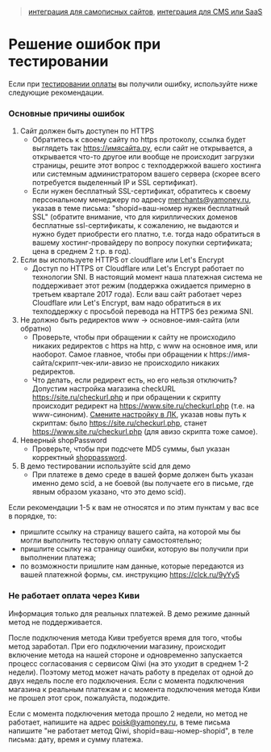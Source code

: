 > [интеграция для самописных сайтов](/demo/010%20интеграция%20для%20самописных%20сайтов.md), [интеграция для CMS или SaaS](/demo/011%20интеграция%20для%20CMS%20и%20SaaS.md)

Решение ошибок при тестировании
===============================

Если при [тестировании оплаты](/demo/030%20тестирование.md) вы получили ошибку, используйте ниже следующие рекомендации.

### Основные причины ошибок

1. Сайт должен быть доступен по HTTPS
   * Обратитесь к своему сайту по https протоколу, ссылка будет выглядеть так https://имясайта.ру, если сайт не открывается, а открывается что-то другое или вообще не происходит загрузки страницы, решите этот вопрос с техподдержкой вашего хостинга или системным администратором вашего сервера (скорее всего потребуется выделенный IP и SSL сертификат).
   * Если нужен бесплатный SSL-сертификат, обратитесь к своему персональному менеджеру по адресу merchants@yamoney.ru, указав в теме письма: "shopid=ваш-номер нужен бесплатный SSL" (обратите внимание, что для кириллических доменов бесплатные ssl-сертификаты, к сожалению, не выдаются и нужно будет приобрести его платно, т.е. тогда надо обратиться в вашему хостинг-провайдеру по вопросу покупки сертификата; цена в среднем 2 т.р. в год).
2. Если вы используете HTTPS от cloudflare или Let's Encrypt 
   * Доступ по HTTPS от Cloudflare или Let's Encrypt работает по технологии SNI. В настоящий момент наша платежная система не поддерживает этот режим (поддержка ожидается примерно в третьем квартале 2017 года). Если ваш сайт работает через Cloudflare или Let's Encrypt, вам надо обратиться в их техподдержку с просьбой перевода на HTTPS без режима SNI.
3. Не должно быть редиректов www -> основное-имя-сайта (или обратно)
   * Проверьте, чтобы при обращении к сайту не происходило никаких редиректов с https на http, с www на основное имя, или наоборот. Самое главное, чтобы при обращении к https://имя-сайта/скрипт-чек-или-авизо не происходило никаких редиректов.
   * Что делать, если редирект есть, но его нельзя отключить? Допустим настройка магазина checkURL https://site.ru/checkurl.php и при обращении к скрипту происходит редирект на https://www.site.ru/checkurl.php (т.е. на www-синоним). [Смените настройку в ЛК](https://money.yandex.ru/my/tunes), указав новы путь к скриптам: было https://site.ru/checkurl.php, станет https://www.site.ru/checkurl.php (для авизо скрипта тоже самое).
4. Неверный shopPassword
   * Проверьте, чтобы при подсчете MD5 суммы, был указан корректный [shoppassword](/demo/shopPassword-теханкета-ЛК-Кассы.png).
5. В демо тестировании используйте scid для демо
   * При платеже в демо среде в вашей форме должен быть указан именно демо scid, а не боевой (вы получаете его в письме, где явным образом указано, что это демо scid).

Если рекомендации 1-5 к вам не относятся и по этим пунктам у вас все в порядке, то:
- пришлите ссылку на страницу вашего сайта, на которой мы бы могли выполнить тестовую оплату самостоятельно;
- пришлите ссылку на страницу ошибки, которую вы получили при выполнении платежа;
- по возможности пришлите нам данные, которые передаются из вашей платежной формы, см. инструкцию https://clck.ru/9yYy5

### Не работает оплата через Киви

Информация только для реальных платежей. В демо режиме данный метод не поддерживается.

После подключения метода Киви требуется время для того, чтобы метод заработал. При его подключении магазину, происходит включение метода на нашей стороне и одновременно запускается процесс согласования с сервисом Qiwi (на это уходит в среднем 1-2 недели). Поэтому метод может начать работу в пределах от одной до двух недель после его подключения. Если с момента подключения магазина к реальным платежам и с момента подключения метода Киви не прошел этот срок, пожалуйста, подождите.

Если с момента подключения метода прошло 2 недели, но метод не работает, напишите на адрес poisk@yamoney.ru, в теме письма напишите "не работает метод Qiwi, shopid=ваш-номер-shopid", в теле письма: дату, время и сумму платежа.
